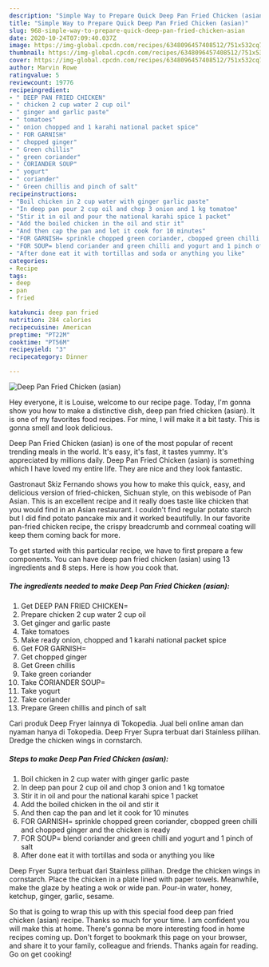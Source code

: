 ```yaml
---
description: "Simple Way to Prepare Quick Deep Pan Fried Chicken (asian)"
title: "Simple Way to Prepare Quick Deep Pan Fried Chicken (asian)"
slug: 968-simple-way-to-prepare-quick-deep-pan-fried-chicken-asian
date: 2020-10-24T07:09:40.037Z
image: https://img-global.cpcdn.com/recipes/6348096457408512/751x532cq70/deep-pan-fried-chicken-asian-recipe-main-photo.jpg
thumbnail: https://img-global.cpcdn.com/recipes/6348096457408512/751x532cq70/deep-pan-fried-chicken-asian-recipe-main-photo.jpg
cover: https://img-global.cpcdn.com/recipes/6348096457408512/751x532cq70/deep-pan-fried-chicken-asian-recipe-main-photo.jpg
author: Marvin Rowe
ratingvalue: 5
reviewcount: 19776
recipeingredient:
- " DEEP PAN FRIED CHICKEN"
- " chicken 2 cup water 2 cup oil"
- " ginger and garlic paste"
- " tomatoes"
- " onion chopped and 1 karahi national packet spice"
- " FOR GARNISH"
- " chopped ginger"
- " Green chillis"
- " green coriander"
- " CORIANDER SOUP"
- " yogurt"
- " coriander"
- " Green chillis and pinch of salt"
recipeinstructions:
- "Boil chicken in 2 cup water with ginger garlic paste"
- "In deep pan pour 2 cup oil and chop 3 onion and 1 kg tomatoe"
- "Stir it in oil and pour the national karahi spice 1 packet"
- "Add the boiled chicken in the oil and stir it"
- "And then cap the pan and let it cook for 10 minutes"
- "FOR GARNISH= sprinkle chopped green coriander, cbopped green chilli and chopped ginger and the chicken is ready"
- "FOR SOUP= blend coriander and green chilli and yogurt and 1 pinch of salt"
- "After done eat it with tortillas and soda or anything you like"
categories:
- Recipe
tags:
- deep
- pan
- fried

katakunci: deep pan fried 
nutrition: 284 calories
recipecuisine: American
preptime: "PT22M"
cooktime: "PT56M"
recipeyield: "3"
recipecategory: Dinner

---
```



![Deep Pan Fried Chicken (asian)](https://img-global.cpcdn.com/recipes/6348096457408512/751x532cq70/deep-pan-fried-chicken-asian-recipe-main-photo.jpg)

Hey everyone, it is Louise, welcome to our recipe page. Today, I'm gonna show you how to make a distinctive dish, deep pan fried chicken (asian). It is one of my favorites food recipes. For mine, I will make it a bit tasty. This is gonna smell and look delicious.

Deep Pan Fried Chicken (asian) is one of the most popular of recent trending meals in the world. It's easy, it's fast, it tastes yummy. It's appreciated by millions daily. Deep Pan Fried Chicken (asian) is something which I have loved my entire life. They are nice and they look fantastic.

Gastronaut Skiz Fernando shows you how to make this quick, easy, and delicious version of fried-chicken, Sichuan style, on this webisode of Pan Asian. This is an excellent recipe and it really does taste like chicken that you would find in an Asian restaurant. I couldn&#39;t find regular potato starch but I did find potato pancake mix and it worked beautifully. In our favorite pan-fried chicken recipe, the crispy breadcrumb and cornmeal coating will keep them coming back for more.


To get started with this particular recipe, we have to first prepare a few components. You can have deep pan fried chicken (asian) using 13 ingredients and 8 steps. Here is how you cook that.

<!--inarticleads1-->

##### The ingredients needed to make Deep Pan Fried Chicken (asian):

1. Get  DEEP PAN FRIED CHICKEN=
1. Prepare  chicken 2 cup water 2 cup oil
1. Get  ginger and garlic paste
1. Take  tomatoes
1. Make ready  onion, chopped and 1 karahi national packet spice
1. Get  FOR GARNISH=
1. Get  chopped ginger
1. Get  Green chillis
1. Take  green coriander
1. Take  CORIANDER SOUP=
1. Take  yogurt
1. Take  coriander
1. Prepare  Green chillis and pinch of salt


Cari produk Deep Fryer lainnya di Tokopedia. Jual beli online aman dan nyaman hanya di Tokopedia. Deep Fryer Supra terbuat dari Stainless pilihan. Dredge the chicken wings in cornstarch. 

<!--inarticleads2-->

##### Steps to make Deep Pan Fried Chicken (asian):

1. Boil chicken in 2 cup water with ginger garlic paste
1. In deep pan pour 2 cup oil and chop 3 onion and 1 kg tomatoe
1. Stir it in oil and pour the national karahi spice 1 packet
1. Add the boiled chicken in the oil and stir it
1. And then cap the pan and let it cook for 10 minutes
1. FOR GARNISH= sprinkle chopped green coriander, cbopped green chilli and chopped ginger and the chicken is ready
1. FOR SOUP= blend coriander and green chilli and yogurt and 1 pinch of salt
1. After done eat it with tortillas and soda or anything you like


Deep Fryer Supra terbuat dari Stainless pilihan. Dredge the chicken wings in cornstarch. Place the chicken in a plate lined with paper towels. Meanwhile, make the glaze by heating a wok or wide pan. Pour-in water, honey, ketchup, ginger, garlic, sesame. 

So that is going to wrap this up with this special food deep pan fried chicken (asian) recipe. Thanks so much for your time. I am confident you will make this at home. There's gonna be more interesting food in home recipes coming up. Don't forget to bookmark this page on your browser, and share it to your family, colleague and friends. Thanks again for reading. Go on get cooking!
